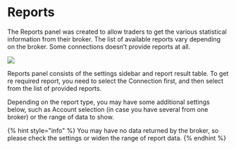 # Reports

The Reports panel was created to allow traders to get the various statistical information from their broker. The list of available reports vary depending on the broker. Some connections doesn’t provide reports at all.

![](https://blobscdn.gitbook.com/v0/b/gitbook-28427.appspot.com/o/assets%2F-LD6FsRvQ3jgwJIg6O7r%2F-LHDlugHkDwF8YuBUpy6%2F-LHDlwWJ0YIERTMWS5HB%2Freports.png?alt=media\&token=b9583cb5-ecff-4162-b6a3-a2c45fe893dc)

Reports panel consists of the settings sidebar and report result table. To get re required report, you need to select the Connection first, and then select from the list of provided reports.

Depending on the report type, you may have some additional settings below, such as Account selection (in case you have several from one broker) or the range of data to show.

{% hint style="info" %}
You may have no data returned by the broker, so please check the settings or widen the range of report data.
{% endhint %}
